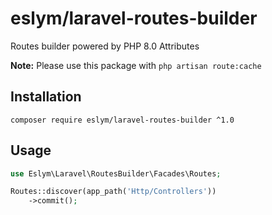 # eslym/laravel-routes-builder
Routes builder powered by PHP 8.0 Attributes

**Note:** Please use this package with `php artisan route:cache`

## Installation
```shell
composer require eslym/laravel-routes-builder ^1.0
```

## Usage
```php
use Eslym\Laravel\RoutesBuilder\Facades\Routes;

Routes::discover(app_path('Http/Controllers'))
    ->commit();
```
